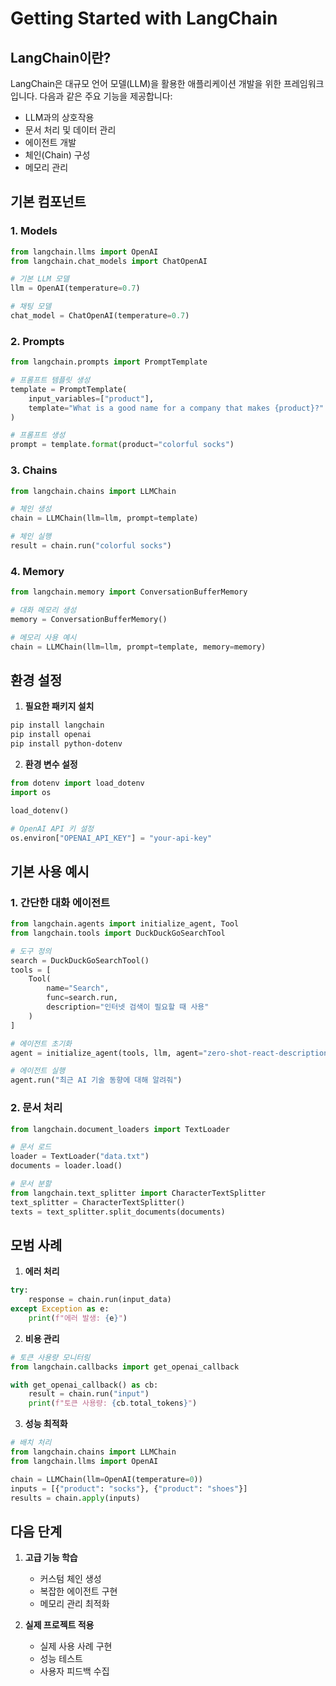# Getting Started with LangChain

## LangChain이란?

LangChain은 대규모 언어 모델(LLM)을 활용한 애플리케이션 개발을 위한 프레임워크입니다. 다음과 같은 주요 기능을 제공합니다:

- LLM과의 상호작용
- 문서 처리 및 데이터 관리
- 에이전트 개발
- 체인(Chain) 구성
- 메모리 관리

## 기본 컴포넌트

### 1. Models
```python
from langchain.llms import OpenAI
from langchain.chat_models import ChatOpenAI

# 기본 LLM 모델
llm = OpenAI(temperature=0.7)

# 채팅 모델
chat_model = ChatOpenAI(temperature=0.7)
```

### 2. Prompts
```python
from langchain.prompts import PromptTemplate

# 프롬프트 템플릿 생성
template = PromptTemplate(
    input_variables=["product"],
    template="What is a good name for a company that makes {product}?"
)

# 프롬프트 생성
prompt = template.format(product="colorful socks")
```

### 3. Chains
```python
from langchain.chains import LLMChain

# 체인 생성
chain = LLMChain(llm=llm, prompt=template)

# 체인 실행
result = chain.run("colorful socks")
```

### 4. Memory
```python
from langchain.memory import ConversationBufferMemory

# 대화 메모리 생성
memory = ConversationBufferMemory()

# 메모리 사용 예시
chain = LLMChain(llm=llm, prompt=template, memory=memory)
```

## 환경 설정

1. **필요한 패키지 설치**
```bash
pip install langchain
pip install openai
pip install python-dotenv
```

2. **환경 변수 설정**
```python
from dotenv import load_dotenv
import os

load_dotenv()

# OpenAI API 키 설정
os.environ["OPENAI_API_KEY"] = "your-api-key"
```

## 기본 사용 예시

### 1. 간단한 대화 에이전트
```python
from langchain.agents import initialize_agent, Tool
from langchain.tools import DuckDuckGoSearchTool

# 도구 정의
search = DuckDuckGoSearchTool()
tools = [
    Tool(
        name="Search",
        func=search.run,
        description="인터넷 검색이 필요할 때 사용"
    )
]

# 에이전트 초기화
agent = initialize_agent(tools, llm, agent="zero-shot-react-description")

# 에이전트 실행
agent.run("최근 AI 기술 동향에 대해 알려줘")
```

### 2. 문서 처리
```python
from langchain.document_loaders import TextLoader

# 문서 로드
loader = TextLoader("data.txt")
documents = loader.load()

# 문서 분할
from langchain.text_splitter import CharacterTextSplitter
text_splitter = CharacterTextSplitter()
texts = text_splitter.split_documents(documents)
```

## 모범 사례

1. **에러 처리**
```python
try:
    response = chain.run(input_data)
except Exception as e:
    print(f"에러 발생: {e}")
```

2. **비용 관리**
```python
# 토큰 사용량 모니터링
from langchain.callbacks import get_openai_callback

with get_openai_callback() as cb:
    result = chain.run("input")
    print(f"토큰 사용량: {cb.total_tokens}")
```

3. **성능 최적화**
```python
# 배치 처리
from langchain.chains import LLMChain
from langchain.llms import OpenAI

chain = LLMChain(llm=OpenAI(temperature=0))
inputs = [{"product": "socks"}, {"product": "shoes"}]
results = chain.apply(inputs)
```

## 다음 단계

1. **고급 기능 학습**
   - 커스텀 체인 생성
   - 복잡한 에이전트 구현
   - 메모리 관리 최적화

2. **실제 프로젝트 적용**
   - 실제 사용 사례 구현
   - 성능 테스트
   - 사용자 피드백 수집 